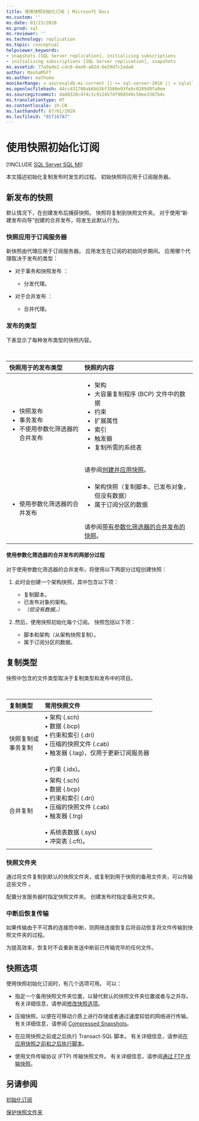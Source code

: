 ```yaml
---
title: 使用快照初始化订阅 | Microsoft Docs
ms.custom: ''
ms.date: 03/23/2020
ms.prod: sql
ms.reviewer: ''
ms.technology: replication
ms.topic: conceptual
helpviewer_keywords:
- snapshots [SQL Server replication], initializing subscriptions
- initializing subscriptions [SQL Server replication], snapshots
ms.assetid: 77a9ade2-cdc0-4ae9-a02d-6e29d7c2ada0
author: MashaMSFT
ms.author: mathoma
monikerRange: = azuresqldb-mi-current || >= sql-server-2016 || = sqlallproducts-allversions
ms.openlocfilehash: 44ccd31700ab6bb3bf3500e93febc0209d9fa9ee
ms.sourcegitcommit: da88320c474c1c9124574f90d549c50ee3387b4c
ms.translationtype: HT
ms.contentlocale: zh-CN
ms.lasthandoff: 07/01/2020
ms.locfileid: "85716787"
---
```

# <a name="initialize-a-subscription-with-a-snapshot"></a>使用快照初始化订阅

[!INCLUDE [SQL Server SQL MI](../../includes/applies-to-version/sql-asdbmi.md)]

本文描述初始化复制发布时发生的过程。 初始快照将应用于订阅服务器。

## <a name="snapshot-for-a-new-publication"></a>新发布的快照

默认情况下，在创建发布后捕获快照。
快照将复制到快照文件夹。 对于使用“新建发布向导”创建的合并发布，将发生此默认行为。

### <a name="snapshot-is-applied-to-subscriber"></a>快照应用于订阅服务器

新快照由代理应用于订阅服务器。 应用发生在订阅的初始同步期间。 应用哪个代理取决于发布的类型：

- 对于事务和快照发布   ：
  - 分发代理。

- 对于合并发布  ：
  - 合并代理。

### <a name="type-of-publication"></a>发布的类型

下表显示了每种发布类型的快照内容。

&nbsp;

| 快照用于的发布类型 | 快照的内容 |
| :---------------------------------------- | :----------------------- |
| <ul> <li>快照发布</li> <li>事务发布</li> <li>不使用参数化筛选器的合并发布</li> </ul> | <ul> <li>架构</li> <li>大容量复制程序 (BCP) 文件中的数据</li> <li>约束</li> <li>扩展属性</li> <li>索引</li> <li>触发器</li> <li>复制所需的系统表</li> </ul> <br/>请参阅[创建并应用快照](../../relational-databases/replication/create-and-apply-the-initial-snapshot.md)。 |
| <ul> <li>使用参数化筛选器的合并发布</li> </ul> | <ul> <li>架构快照（复制脚本、已发布对象，但没有数据）</li> <li>属于订阅分区的数据</li> </ul> <br/>请参阅[带有参数化筛选器的合并发布的快照](../../relational-databases/replication/create-a-snapshot-for-a-merge-publication-with-parameterized-filters.md)。 |
| | |

#### <a name="two-part-process-with-merge-publication-that-uses-parameterized-filters"></a>使用参数化筛选器的合并发布的两部分过程

对于使用参数化筛选器的合并发布，将使用以下两部分过程创建快照：

1. 此时会创建一个架构快照，其中包含以下项：
   - 复制脚本。
   - 已发布对象的架构。
   - _（但没有数据。）_

2. 然后，使用快照初始化每个订阅。 快照包括以下项：
   - 脚本和架构（从架构快照复制）。
   - 属于订阅分区的数据。

## <a name="type-of-replication"></a>复制类型

快照中包含的文件类型取决于复制类型和发布中的项目。

&nbsp;

| 复制类型 | 常用快照文件 |
| :------------------ | :-------------------- |
| 快照复制或<br/>事务复制 | &bullet; 架构 (.sch) <br/>&bullet; 数据 (.bcp) <br/>&bullet; 约束和索引 (.dri) <br/>&bullet; 压缩的快照文件 (.cab) <br/>&bullet; 触发器 (.tag)，仅用于更新订阅服务器 <br/><br/>&bullet; 约束 (.idx)。 |
| 合并复制                                      | &bullet; 架构 (.sch) <br/>&bullet; 数据 (.bcp) <br/>&bullet; 约束和索引 (.dri) <br/>&bullet; 压缩的快照文件 (.cab) <br/>&bullet; 触发器 (.trg) <br/><br/>&bullet; 系统表数据 (.sys) <br/>&bullet; 冲突表 (.cft)。 |
| | |

### <a name="snapshot-folder"></a>快照文件夹

通过将文件复制到默认的快照文件夹，或复制到用于快照的备用文件夹，可以传输这些文件   。

配置分发服务器时指定快照文件夹。 创建发布时指定备用文件夹。

### <a name="resume-transfer-after-interruption"></a>中断后恢复传输

如果传输由于不可靠的连接而中断，则网络连接恢复后将自动恢复将文件传输到快照文件夹的过程。

为提高效率，恢复时不会重新发送中断前已传输完毕的任何文件。

## <a name="snapshot-options"></a>快照选项

使用快照初始化订阅时，有几个选项可用。 可以：

- 指定一个备用快照文件夹位置，以替代默认的快照文件夹位置或者与之并存。 有关详细信息，请参阅[修改快照选项](../../relational-databases/replication/snapshot-options.md)。

- 压缩快照，以便在可移动介质上进行存储或者通过速度较低的网络进行传输。 有关详细信息，请参阅 [Compressed Snapshots](../../relational-databases/replication/snapshot-options.md#compressed-snapshots)。

- 在应用快照之前或之后执行 Transact-SQL 脚本。 有关详细信息，请参阅[在应用快照之前和之后执行脚本](../../relational-databases/replication/snapshot-options.md#execute-scripts-before-and-after-snapshot-is-applied)。

- 使用文件传输协议 (FTP) 传输快照文件。 有关详细信息，请参阅[通过 FTP 传输快照](../../relational-databases/replication/publish/deliver-a-snapshot-through-ftp.md)。

## <a name="see-also"></a>另请参阅

[初始化订阅](../../relational-databases/replication/initialize-a-subscription.md)

[保护快照文件夹](../../relational-databases/replication/security/secure-the-snapshot-folder.md)
